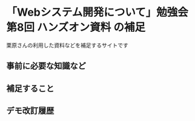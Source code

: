# 「Webシステム開発について」勉強会第8回 ハンズオン資料 の補足

栗原さんの利用した資料などを補足するサイトです



## 事前に必要な知識など



## 補足すること




## デモ改訂履歴


